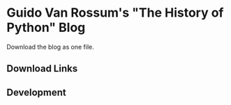 # Guido Van Rossum's "The History of Python" Blog

Download the blog as one file.

## Download Links

## Development




